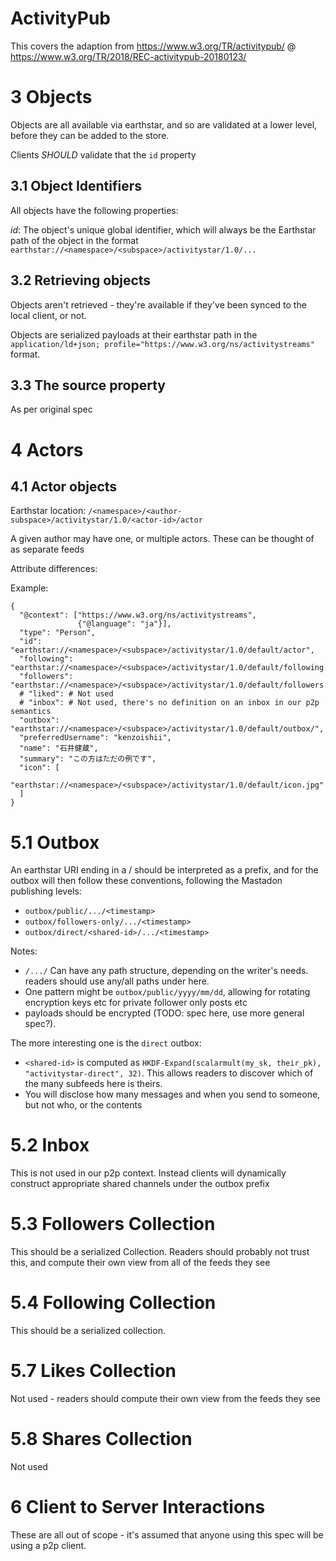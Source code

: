 # ActivityPub

This covers the adaption from https://www.w3.org/TR/activitypub/ @ https://www.w3.org/TR/2018/REC-activitypub-20180123/

# 3 Objects

Objects are all available via earthstar, and so are validated at a lower level, before they can be added to the store.

Clients _SHOULD_ validate that the `id` property

## 3.1 Object Identifiers

All objects have the following properties:

*id*: The object's unique global identifier, which will always be the Earthstar path of the object in the format `earthstar://<namespace>/<subspace>/activitystar/1.0/...`

## 3.2 Retrieving objects

Objects aren't retrieved - they're available if they've been synced to the local client, or not.

Objects are serialized payloads at their earthstar path in the `application/ld+json; profile="https://www.w3.org/ns/activitystreams"` format.

## 3.3 The source property

As per original spec

# 4 Actors

## 4.1 Actor objects

Earthstar location: `/<namespace>/<author-subspace>/activitystar/1.0/<actor-id>/actor`

A given author may have one, or multiple actors. These can be thought of as separate feeds

Attribute differences:

Example:

```
{
  "@context": ["https://www.w3.org/ns/activitystreams",
               {"@language": "ja"}],
  "type": "Person",
  "id": "earthstar://<namespace>/<subspace>/activitystar/1.0/default/actor",
  "following": "earthstar://<namespace>/<subspace>/activitystar/1.0/default/following.json",
  "followers": "earthstar://<namespace>/<subspace>/activitystar/1.0/default/followers.json",
  # "liked": # Not used
  # "inbox": # Not used, there's no definition on an inbox in our p2p semantics
  "outbox": "earthstar://<namespace>/<subspace>/activitystar/1.0/default/outbox/",
  "preferredUsername": "kenzoishii",
  "name": "石井健蔵",
  "summary": "この方はただの例です",
  "icon": [
    "earthstar://<namespace>/<subspace>/activitystar/1.0/default/icon.jpg"
  ]
}
```

# 5.1 Outbox

An earthstar URI ending in a / should be interpreted as a prefix, and for the outbox will then follow these conventions, following the Mastadon publishing levels:

- `outbox/public/.../<timestamp>`
- `outbox/followers-only/.../<timestamp>`
- `outbox/direct/<shared-id>/.../<timestamp>`

Notes:
- `/.../` Can have any path structure, depending on the writer's needs. readers should use any/all paths under here.
- One pattern might be `outbox/public/yyyy/mm/dd`, allowing for rotating encryption keys etc for private follower only posts etc
- payloads should be encrypted (TODO: spec here, use more general spec?).

The more interesting one is the `direct` outbox:
- `<shared-id>` is computed as `HKDF-Expand(scalarmult(my_sk, their_pk), "activitystar-direct", 32)`. This allows readers to discover which of the many subfeeds here is theirs.
- You will disclose how many messages and when you send to someone, but not who, or the contents


# 5.2 Inbox

This is not used in our p2p context. Instead clients will dynamically construct appropriate shared channels under the outbox prefix

# 5.3 Followers Collection

This should be a serialized Collection. Readers should probably not trust this, and compute their own view from all of the feeds they see

# 5.4 Following Collection

This should be a serialized collection.

# 5.7 Likes Collection

Not used - readers should compute their own view from the feeds they see

# 5.8 Shares Collection

Not used

# 6 Client to Server Interactions

These are all out of scope - it's assumed that anyone using this spec will be using a p2p client.
